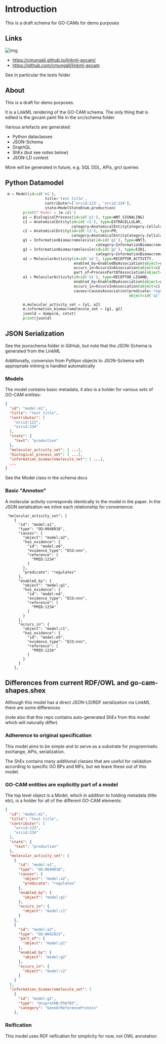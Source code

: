 # Introduction

This is a draft schema for GO-CAMs for demo purposes

## Links

![img](https://www.ncbi.nlm.nih.gov/pmc/articles/PMC7012280/bin/nihms-1067180-f0002.jpg)

 * https://cmungall.github.io/linkml-gocam/
 * https://github.com/cmungall/linkml-gocam

See in particular the tests folder

## About

This is a draft for demo purposes.

It is a LinkML rendering of the GO-CAM schema. The only thing that is edited is the gocam.yaml file in the src/schema folder.

Various artefacts are generated:

 * Python dataclasses
 * JSON-Schema
 * GraphQL
 * ShEx (but see notes below)
 * JSON-LD context

More will be generated in future, e.g. SQL DDL, APIs, grcl queries

## Python Datamodel

```python
 m = Model(id=id('m1'),
                  title='test title',
                  contributor=['orcid:123', 'orcid:234'],
                  state=ModelStateEnum.production)
        print(f'Model = {m.id}')
        p1 = BiologicalProcess(id=id('p1'), type=WNT_SIGNALING)
        c1 = AnatomicalEntity(id=id('c1'), type=EXTRACELLULAR,
                              category=AnatomicalEntityCategory.CellularAnatomicalEntity)
        c2 = AnatomicalEntity(id=id('c2'), type=PM,
                              category=AnatomicalEntityCategory.CellularAnatomicalEntity)
        g1 = InformationBiomacromolecule(id=id('g1'), type=WNT3,
                                         category=InformationBiomacromoleculeCategory.GeneOrReferenceProtein)
        g2 = InformationBiomacromolecule(id=id('g2'), type=FZD1,
                                         category=InformationBiomacromoleculeCategory.GeneOrReferenceProtein)
        a2 = MolecularActivity(id=id('a2'), type=RECEPTOR_ACTIVITY,
                               enabled_by=EnabledByAssociation(object=g2.id),
                               occurs_in=OccursInAssociation(object=c2.id),
                               part_of=ProcessPartOfAssociation(object=p1.id))
        a1 = MolecularActivity(id=id('a1'), type=RECEPTOR_LIGAND,
                               enabled_by=EnabledByAssociation(object=g1.id),
                               occurs_in=OccursInAssociation(object=c1.id),
                               causes=CausesAssociation(predicate='regulates',
                                                        object=id('a2')))

        m.molecular_activity_set = [a1, a2]
        m.information_biomacromolecule_set = [g1, g2]
        jsonld = dumps(m, cntxt)
        print(jsonld)
```

## JSON Serialization

See the jsonschema folder in GitHub, but note that the JSON-Schema is generated from the LinkML

Additionally, conversion from Pythjon objects to JSON-Schema with appropriate inlining is handled automatically

### Models

The model contains basic metadata, it also is a holder for various *sets* of GO-CAM entities:


```json
{
  "id": "model:m1",
  "title": "test title",
  "contributor": [
    "orcid:123",
    "orcid:234"
  ],
  "state": {
    "text": "production"
  },
  "molecular_activity_set": [ ...],
  "biological_process_set": [ ...],
  "information_biomacromolecule_set": [ ...],
  ...
}
```

See the Model class in the schema docs

### Basic "Annoton"

A molecular activity corresponds identically to the model in the paper. In the JSON serialization we inline each relationship for convenience:

```
 "molecular_activity_set": [
    {
      "id": "model:a1",
      "type": "GO:0048018",
      "causes": {
        "object": "model:a2",
        "has_evidence": {
          "id": "model:e6",
          "evidence_type": "ECO:nnn",
          "reference": [
            "PMID:1234"
          ]
        },
        "predicate": "regulates"
      },
      "enabled_by": {
        "object": "model:g1",
        "has_evidence": {
          "id": "model:e4",
          "evidence_type": "ECO:nnn",
          "reference": [
            "PMID:1234"
          ]
        }
      },
      "occurs_in": {
        "object": "model:c1",
        "has_evidence": {
          "id": "model:e5",
          "evidence_type": "ECO:nnn",
          "reference": [
            "PMID:1234"
          ]
        }
      }
    },
```


## Differences from current RDF/OWL and go-cam-shapes.shex

Although this model has a direct JSON-LD/RDF serialization via LinkML there are some differences

(note also that this repo contains auto-generated ShEx from this model which will naturally differ)

### Adherence to original specification

This model aims to be simple and to serve as a substrate for programmatic exchange, APIs, serialization.

The ShEx contains many additional classes that are useful for
validation according to specific GO BPs and MFs, but we leave these
out of this model.


### GO-CAM entities are explicitly part of a model

The top level object is a Model, which in addition to holding metadata (title etc), is a holder for all of the different GO-CAM elements:

```json
{
  "id": "model:m1",
  "title": "test title",
  "contributor": [
    "orcid:123",
    "orcid:234"
  ],
  "state": {
    "text": "production"
  },
  "molecular_activity_set": [
    {
      "id": "model:a1",
      "type": "GO:0048018",
      "causes": {
        "object": "model:a2",
        "predicate": "regulates"
      },
      "enabled_by": {
        "object": "model:g1"
      },
      "occurs_in": {
        "object": "model:c1"
      }
    },
    {
      "id": "model:a2",
      "type": "GO:0042813",
      "part_of": {
        "object": "model:p1"
      },
      "enabled_by": {
        "object": "model:g2"
      },
      "occurs_in": {
        "object": "model:c2"
      }
    }
  ],
  "information_biomacromolecule_set": [
    {
      "id": "model:g1",
      "type": "UniprotKB:P56703",
      "category": "GeneOrReferenceProtein"
    },
```

### Reification

This model uses RDF reification for simplicity for now, not OWL annotation
